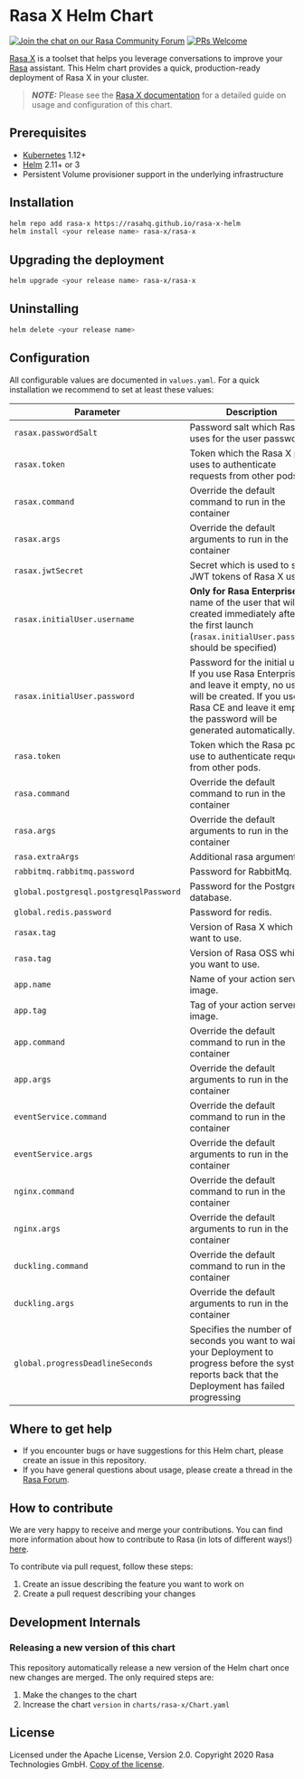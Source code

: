 # Rasa X Helm Chart

[![Join the chat on our Rasa Community Forum](https://img.shields.io/badge/forum-join%20discussions-brightgreen.svg)](https://forum.rasa.com/?utm_source=badge&utm_medium=badge&utm_campaign=pr-badge&utm_content=badge)
[![PRs Welcome](https://img.shields.io/badge/PRs-welcome-brightgreen.svg?style=flat-square)](https://github.com/orgs/RasaHQ/projects/23)

[Rasa X](https://rasa.com/docs/rasa-x/) is a toolset that helps you leverage
conversations to improve your [Rasa](https://rasa.com/docs/rasa) assistant.
This Helm chart provides a quick, production-ready deployment of Rasa X in your cluster.

> **_NOTE:_** Please see the [Rasa X documentation](https://rasa.com/docs/rasa-x/installation-and-setup/openshift-kubernetes/) for a detailed guide on usage and configuration of this chart.

## Prerequisites

* [Kubernetes](https://kubernetes.io/docs/setup/) 1.12+
* [Helm](https://helm.sh/) 2.11+ or 3
* Persistent Volume provisioner support in the underlying infrastructure

## Installation

```bash
helm repo add rasa-x https://rasahq.github.io/rasa-x-helm
helm install <your release name> rasa-x/rasa-x
```

## Upgrading the deployment

```bash
helm upgrade <your release name> rasa-x/rasa-x
```

## Uninstalling

```bash
helm delete <your release name>
```

## Configuration

All configurable values are documented in `values.yaml`. For a quick installation we
recommend to set at least these values:

| Parameter                            | Description                                                                                | Default            |
|--------------------------------------|--------------------------------------------------------------------------------------------|--------------------|
| `rasax.passwordSalt`                   | Password salt which Rasa X uses for the user passwords.                                    | `passwordSalt`     |
| `rasax.token`                          | Token which the Rasa X pod uses to authenticate requests from other pods.                  | `rasaXToken`       |
| `rasax.command`                        | Override the default command to run in the container                                       | `[]`              |
| `rasax.args`                           | Override the default arguments to run in the container                                     | `[]`              |
| `rasax.jwtSecret`                      | Secret which is used to sign JWT tokens of Rasa X users.                           | `jwtSecret`        |
| `rasax.initialUser.username`           | **Only for Rasa Enterprise**. A name of the user that will be created immediately after the first launch (`rasax.initialUser.password` should be specified) | `admin`            |
| `rasax.initialUser.password`           | Password for the initial user. If you use Rasa Enterprise and leave it empty, no users will be created. If you use Rasa CE and leave it empty, the password will be generated automatically. | `""`               |
| `rasa.token`                           | Token which the Rasa pods use to authenticate requests from other pods.                    | `rasaToken`        |
| `rasa.command`                         | Override the default command to run in the container                                       | `[]`              |
| `rasa.args`                            | Override the default arguments to run in the container                                     | `[]`              |
| `rasa.extraArgs`                       | Additional rasa arguments                                                                  | `[]`              |
| `rabbitmq.rabbitmq.password`           | Password for RabbitMq.                                                                     | `test`             |
| `global.postgresql.postgresqlPassword` | Password for the Postgresql database.                                                      | `password`         |
| `global.redis.password`                | Password for redis.                                                                        | `password`         |
| `rasax.tag`                            | Version of Rasa X which you want to use.                                                   | `0.29.1`           |
| `rasa.tag`                             | Version of Rasa OSS which you want to use.                                                 | `1.10.3`           |
| `app.name`                             | Name of your action server image.                                                          | `rasa/rasa-x-demo` |
| `app.tag`                              | Tag of your action server image.                                                           | `0.29.1`           |
| `app.command`                          | Override the default command to run in the container                                       | `[]`              |
| `app.args`                             | Override the default arguments to run in the container                                     | `[]`              |
| `eventService.command`                 | Override the default command to run in the container                                       | `[]`              |
| `eventService.args`                    | Override the default arguments to run in the container                                     | `[]`              |
| `nginx.command`                        | Override the default command to run in the container                                       | `[]`              |
| `nginx.args`                           | Override the default arguments to run in the container                                     | `[]`              |
| `duckling.command`                     | Override the default command to run in the container                                       | `[]`              |
| `duckling.args`                        | Override the default arguments to run in the container                                     | `[]`              |
| `global.progressDeadlineSeconds`       | Specifies the number of seconds you want to wait for your Deployment to progress before the system reports back that the Deployment has failed progressing | `600` |

## Where to get help

* If you encounter bugs or have suggestions for this Helm chart, please create an issue in this repository.
* If you have general questions about usage, please create a thread in the [Rasa Forum](https://forum.rasa.com/).

## How to contribute

We are very happy to receive and merge your contributions. You can
find more information about how to contribute to Rasa (in lots of
different ways!) [here](http://rasa.com/community/contribute).

To contribute via pull request, follow these steps:

1. Create an issue describing the feature you want to work on
2. Create a pull request describing your changes

## Development Internals

### Releasing a new version of this chart

This repository automatically release a new version of the Helm chart once new changes
are merged. The only required steps are:

1. Make the changes to the chart
2. Increase the chart `version` in `charts/rasa-x/Chart.yaml`

## License

Licensed under the Apache License, Version 2.0.
Copyright 2020 Rasa Technologies GmbH. [Copy of the license](LICENSE.txt).
